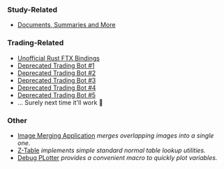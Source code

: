 ### Study-Related

- [Documents, Summaries and More](https://github.com/fabianboesiger/documents)

### Trading-Related

- [Unofficial Rust FTX Bindings](https://github.com/fabianboesiger/ftx)
- [Deprecated Trading Bot #1](https://github.com/fabianboesiger/trader-deprecated-1)
- [Deprecated Trading Bot #2](https://github.com/fabianboesiger/trader-deprecated-2)
- [Deprecated Trading Bot #3](https://github.com/fabianboesiger/trader-deprecated-3)
- [Deprecated Trading Bot #4](https://github.com/fabianboesiger/trader-deprecated-4)
- [Deprecated Trading Bot #5](https://github.com/fabianboesiger/trader-deprecated-5)
- ... Surely next time it'll work 🤨

### Other

- [Image Merging Application](https://github.com/fabianboesiger/strata) *merges overlapping images into a single one.*
- [Z-Table](https://github.com/fabianboesiger/z-table) *implements simple standard normal table lookup utilities.*
- [Debug PLotter](https://github.com/fabianboesiger/debug-plotter) *provides a convenient macro to quickly plot variables.*
